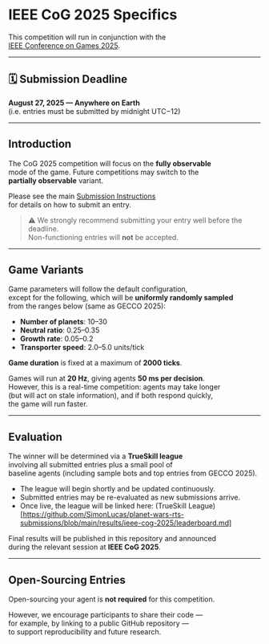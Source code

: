 # IEEE CoG 2025 Specifics

This competition will run in conjunction with the  
[IEEE Conference on Games 2025](https://cog2025.inesc-id.pt/).

---

## 🗓️ Submission Deadline

**August 27, 2025 — Anywhere on Earth**  
(i.e. entries must be submitted by midnight UTC−12)

---

## Introduction

The CoG 2025 competition will focus on the **fully observable**  
mode of the game. Future competitions may switch to the  
**partially observable** variant.

Please see the main [Submission Instructions](../submit_entry.md)  
for details on how to submit an entry.

> ⚠️ We strongly recommend submitting your entry well before the deadline.  
> Non-functioning entries will **not** be accepted.

---

## Game Variants

Game parameters will follow the default configuration,  
except for the following, which will be **uniformly randomly sampled**  
from the ranges below (same as GECCO 2025):

- **Number of planets**: 10–30
- **Neutral ratio**: 0.25–0.35
- **Growth rate**: 0.05–0.2
- **Transporter speed**: 2.0–5.0 units/tick

**Game duration** is fixed at a maximum of **2000 ticks**.

Games will run at **20 Hz**, giving agents **50 ms per decision**.  
However, this is a real-time competition: agents may take longer  
(but will act on stale information), and if both respond quickly,  
the game will run faster.

---

## Evaluation

The winner will be determined via a **TrueSkill league**  
involving all submitted entries plus a small pool of  
baseline agents (including sample bots and top entries from GECCO 2025).

- The league will begin shortly and be updated continuously.
- Submitted entries may be re-evaluated as new submissions arrive.
- Once live, the league will be linked here: (TrueSkill League)[https://github.com/SimonLucas/planet-wars-rts-submissions/blob/main/results/ieee-cog-2025/leaderboard.md]

Final results will be published in this repository and announced  
during the relevant session at **IEEE CoG 2025**.

---

## Open-Sourcing Entries

Open-sourcing your agent is **not required** for this competition.

However, we encourage participants to share their code —  
for example, by linking to a public GitHub repository —  
to support reproducibility and future research.

